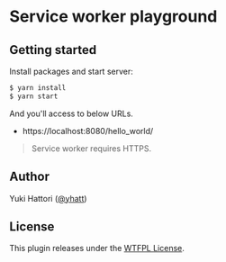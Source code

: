 # Service worker playground

## Getting started

Install packages and start server:

```bash
$ yarn install
$ yarn start
```

And you'll access to below URLs.

- https://localhost:8080/hello_world/

> Service worker requires HTTPS.

## Author

Yuki Hattori ([@yhatt](https://github.com/yhatt/))

## License

This plugin releases under the [WTFPL License](https://github.com/yhatt/service-worker-playground/blob/master/LICENSE).
